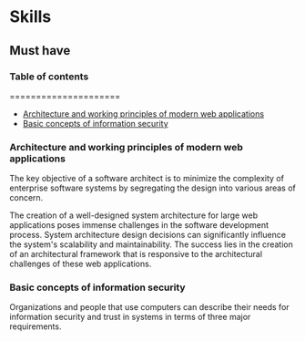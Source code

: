 # Skills

## Must have

### Table of contents
=====================

* [Architecture and working principles of modern web applications](#architecture-and-working-principles-of-modern-web-applications)
* [Basic concepts of information security](#basic-concepts-of-information-security)

### Architecture and working principles of modern web applications

The key objective of a software architect is to minimize the complexity of enterprise software systems by segregating the design into various areas of concern.

The creation of a well-designed system architecture for large web applications poses immense challenges in the software development process. System architecture design decisions can significantly influence the system's scalability and maintainability. The success lies in the creation of an architectural framework that is responsive to the architectural challenges of these web applications.

### Basic concepts of information security

Organizations and people that use computers can describe their needs for information security and trust in systems in terms of three major requirements.